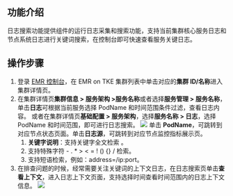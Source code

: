 ## 功能介绍
日志搜索功能提供组件的运行日志采集和搜索功能，支持当前集群核心服务日志和节点系统日志进行关键词搜索，在控制台即可快速查看服务关键日志。
## 操作步骤
1. 登录 [EMR 控制台](https://console.cloud.tencent.com/emr)，在 EMR on TKE 集群列表中单击对应的**集群 ID/名称**进入集群详情页。
2. 在集群详情页**集群信息 > 服务架构 >服务名称**或者选择**服务管理 > 服务名称**，单击**日志**可根据当前服务选择 PodName 和时间范围条件过滤，查看日志内容。
或者在集群详情页**基础配置 > 服务架构**，选择**服务名称 > 日志**，选择 PodName 和时间范围，即可进行日志搜索。
![](https://qcloudimg.tencent-cloud.cn/raw/3d743b62e2cad907e91eb1540f9abd49.png)
单击 **PodName**，可跳转到对应节点状态页面。单击**日志源**，可跳转到对应节点监控指标展示页。
	1. **关键字说明**：支持关键字全文检索 。
	2. 支持特殊字符 - . * > < = ! () {} / 检索。
	3. 支持短语检索，例如：address=/ip:port。
3. 在排查问题的时候，经常需要关注关键词的上下文日志，在日志搜索页单击**查看上下文**，进入日志上下文页面，支持选择时间查看时间范围内的日志上下文信息。
![](https://qcloudimg.tencent-cloud.cn/raw/1bd29cc8ec2ea7a933b816339d7882d9.png)


